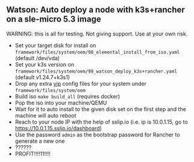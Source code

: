 ## Watson: Auto deploy a node with k3s+rancher on a sle-micro 5.3 image


WARNING: this is all for testing. Not giving support. Use at your own risk.

 - Set your target disk for install on `framework/files/system/oem/98_elemental_install_from_iso.yaml` (default /dev/vda)
 - Set your k3s version on `framework/files/system/oem/99_watson_deploy_k3s+rancher.yaml` (default v1.24.7+k3s1)
 - Drop any extra [yip](https://github.com/mudler/yip) config files for your system under `framework/files/system/oem`
 - Build iso `make build_all` (requires docker)
 - Pop the iso into your machine/QEMU
 - Wait for it to auto install to the given disk set on the first step and the machine will auto reboot
 - Reach to your node IP with the help of sslip.io (i.e. ip is 10.0.1.15, go to https://10.0.1.15.sslip.io/dashboard)
 - Use the password `admin` as the bootstrap password for Rancher to generate a new one
 - ??????
 - PROFIT!!!!11!!!!